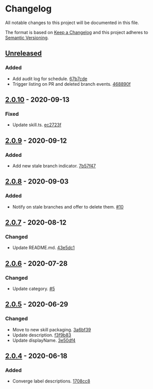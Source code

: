 # Changelog

All notable changes to this project will be documented in this file.

The format is based on [Keep a Changelog](http://keepachangelog.com/)
and this project adheres to [Semantic Versioning](http://semver.org/).

## [Unreleased](https://github.com/atomist-skills/github-branch-deletion-skill/compare/2.0.10...HEAD)

### Added

-   Add audit log for schedule. [67b7cde](https://github.com/atomist-skills/github-branch-deletion-skill/commit/67b7cde1493eb96c31e254eabde22512b06a243c)
-   Trigger listing on PR and deleted branch events. [468890f](https://github.com/atomist-skills/github-branch-deletion-skill/commit/468890ff6db4bb36096cdbcdddc4a4c075480004)

## [2.0.10](https://github.com/atomist-skills/github-branch-deletion-skill/compare/2.0.9...2.0.10) - 2020-09-13

### Fixed

-   Update skill.ts. [ec2723f](https://github.com/atomist-skills/github-branch-deletion-skill/commit/ec2723f8b5849321b55ecabc715313a800f81270)

## [2.0.9](https://github.com/atomist-skills/github-branch-deletion-skill/compare/2.0.8...2.0.9) - 2020-09-12

### Added

-   Add new stale branch indicator. [7b57f47](https://github.com/atomist-skills/github-branch-deletion-skill/commit/7b57f47095cd9ca4425440b8d40d2dacf34644f9)

## [2.0.8](https://github.com/atomist-skills/github-branch-deletion-skill/compare/2.0.7...2.0.8) - 2020-09-03

### Added

-   Notify on stale branches and offer to delete them. [#10](https://github.com/atomist-skills/github-branch-deletion-skill/issues/10)

## [2.0.7](https://github.com/atomist-skills/github-branch-deletion-skill/compare/2.0.6...2.0.7) - 2020-08-12

### Changed

-   Update README.md. [43e5dc1](https://github.com/atomist-skills/github-branch-deletion-skill/commit/43e5dc1e2163bfb31c8d4f855a33fd237367081d)

## [2.0.6](https://github.com/atomist-skills/github-branch-deletion-skill/compare/2.0.5...2.0.6) - 2020-07-28

### Changed

-   Update category. [#5](https://github.com/atomist-skills/github-branch-deletion-skill/issues/5)

## [2.0.5](https://github.com/atomist-skills/github-branch-deletion-skill/compare/2.0.4...2.0.5) - 2020-06-29

### Changed

-   Move to new skill packaging. [3a6bf39](https://github.com/atomist-skills/github-branch-deletion-skill/commit/3a6bf39491545e341d7ea24d6fcf399b494a0c1e)
-   Update description. [f3f9b83](https://github.com/atomist-skills/github-branch-deletion-skill/commit/f3f9b83f4452fd6c2ac0d06d9d2d565331ba3204)
-   Update displayName. [3e50df4](https://github.com/atomist-skills/github-branch-deletion-skill/commit/3e50df4e88bbd3fc145e5d79ec8030598dbe15cd)

## [2.0.4](https://github.com/atomist-skills/github-branch-deletion-skill/tree/2.0.4) - 2020-06-18

### Added

-   Converge label descriptions. [1708cc8](https://github.com/atomist-skills/github-branch-deletion-skill/commit/1708cc81516df44def7a5a908b58842803c68657)
